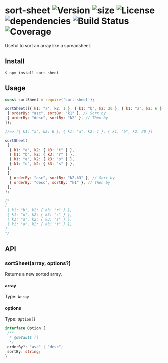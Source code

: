 # sort-sheet ![Version](https://img.shields.io/github/package-json/v/dafyh/sort-sheet) ![size](https://img.shields.io/bundlephobia/min/sort-sheet) ![License](https://img.shields.io/github/license/dafyh/sort-sheet) ![dependencies](https://img.shields.io/david/dafyh/sort-sheet) ![Build Status](https://img.shields.io/travis/com/dafyh/sort-sheet) ![Coverage](https://img.shields.io/codecov/c/github/dafyh/sort-sheet)

Useful to sort an array like a spreadsheet.

## Install

```
$ npm install sort-sheet
```

## Usage

```js
const sortSheet = require('sort-sheet');

sortSheet([{ k1: "a", k2: 1 }, { k1: "b", k2: 20 }, { k1: "a", k2: 6 }], [
 { orderBy: "asc", sortBy: "k1" }, // Sort by
 { orderBy: "desc", sortBy: "k2" }, // Then by
]);

//=> [{ k1: "a", k2: 6 }, { k1: "a", k2: 1 }, { k1: "b", k2: 20 }]

sortSheet(
 [
  { k1: "a", k2: { k3: "t" } },
  { k1: "b", k2: { k3: "r" } },
  { k1: "a", k2: { k3: "s" } },
  { k1: "u", k2: { k3: "s" } },
 ],
 [
  { orderBy: "asc", sortBy: "k2.k3" }, // Sort by
  { orderBy: "desc", sortBy: "k1" }, // Then by
 ],
);

/*
[
 { k1: "b", k2: { k3: "r" } },
 { k1: "u", k2: { k3: "s" } },
 { k1: "a", k2: { k3: "s" } },
 { k1: "a", k2: { k3: "t" } },
]
*/
```

## API

### sortSheet(array, options?)

Returns a new sorted array.

#### array

Type: `Array`

#### options

Type: `Option[]`

```ts
interface Option {
 /**
  * @default []
  */
 orderBy?: "asc" | "desc";
 sortBy: string;
}
```